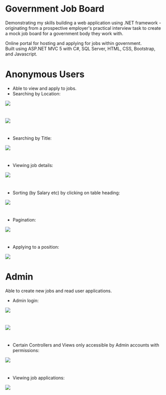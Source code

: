 # Government Job Board
Demonstrating my skills building a web application using .NET framework - originating from a prospective employer's practical interview task to create a mock job board for a government body they work with.<br/>

Online portal for hosting and applying for jobs within government.<br>
Built using ASP.NET MVC 5 with C#, SQL Server, HTML, CSS, Bootstrap, and Javascript.


# Anonymous Users

- Able to view and apply to jobs.
- Searching by Location:

<img src="https://raw.githubusercontent.com/nicholas-penney/GovernmentJobBoard/master/Asset/HomeSearch.jpg">

# 

<img src="https://raw.githubusercontent.com/nicholas-penney/GovernmentJobBoard/master/Asset/LocationSearch.jpg">

# 

- Searching by Title:

<img src="https://raw.githubusercontent.com/nicholas-penney/GovernmentJobBoard/master/Asset/JobSearch.jpg">

# 

- Viewing job details:

<img src="https://raw.githubusercontent.com/nicholas-penney/GovernmentJobBoard/master/Asset/JobDetails.jpg">

# 

- Sorting (by Salary etc) by clicking on table heading:

<img src="https://raw.githubusercontent.com/nicholas-penney/GovernmentJobBoard/master/Asset/Sorting.jpg">

# 

- Pagination:

<img src="https://raw.githubusercontent.com/nicholas-penney/GovernmentJobBoard/master/Asset/Pagination.jpg">

# 

- Applying to a position:

<img src="https://raw.githubusercontent.com/nicholas-penney/GovernmentJobBoard/master/Asset/Applying.jpg">

# 

# Admin
Able to create new jobs and read user applications.

- Admin login:

<img src="https://raw.githubusercontent.com/nicholas-penney/GovernmentJobBoard/master/Asset/Login.jpg">

# 

<img src="https://raw.githubusercontent.com/nicholas-penney/GovernmentJobBoard/master/Asset/AdminHome.jpg">

# 

- Certain Controllers and Views only accessible by Admin accounts with permissions:

<img src="https://raw.githubusercontent.com/nicholas-penney/GovernmentJobBoard/master/Asset/AdminCreate.jpg">

# 

- Viewing job applications:

<img src="https://raw.githubusercontent.com/nicholas-penney/GovernmentJobBoard/master/Asset/AdminApplicants.jpg">
